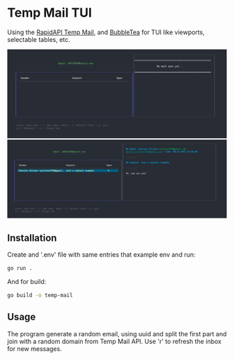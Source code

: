 # Temp Mail TUI

Using the [RapidAPI Temp Mail](https://rapidapi.com/Privatix/api/temp-mail), and [BubbleTea](https://github.com/charmbracelet/bubbletea) for TUI like viewports, selectable tables, etc.

![Index](assets/home.png "Home sreenshot")
![Get a mail](assets/get-mail.png "Get a mail sreenshot")

## Installation

Create and '.env' file with same entries that example env and run:

```bash
go run .
```

And for build:

```bash
go build -o temp-mail
```

## Usage

The program generate a random email, using uuid and split the first part and join with a random domain from Temp Mail API. Use 'r' to refresh the inbox for new messages.
